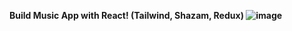 <!-- npm run dev -->

<b>Build Music App with React! (Tailwind, Shazam, Redux)<b>
![image](https://github.com/eshanie-hub/music_player_backup/assets/61816545/1ed4b509-70c2-4d43-bf2e-18e447927da1)

